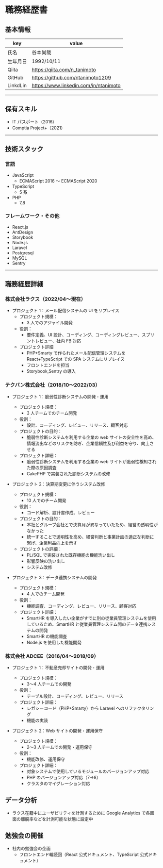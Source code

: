 # 職務経歴書

## 基本情報

| key      | value                                 |
| -------- | ------------------------------------- |
| 氏名     | 谷本尚哉                              |
| 生年月日 | 1992/10/11                            |
| Qiita    | https://qiita.com/n_tanimoto          |
| GitHub   | https://github.com/ntanimoto1209      |
| LinkdLin | https://www.linkedin.com/in/ntanimoto |

---

## 保有スキル

- IT パスポート（2016）
- Comptia Project+（2021）

---

## 技術スタック

### 言語

- JavaScript
  - ECMAScript 2016 〜 ECMAScript 2020
- TypeScript
  - 5 系
- PHP
  - 7,8

### フレームワーク・その他

- React.js
- AntDesign
- Storybook
- Node.js
- Laravel
- Postgresql
- MySQL
- Sentry

---

## 職務経歴詳細

### 株式会社ラクス（2022/04〜現在）

- プロジェクト 1：メール配信システムの UI をリプレイス
  - プロジェクト規模：
    - 3 人でのアジャイル開発
  - 役割：
    - 要件定義、UI 設計、コーディング、コーディングレビュー、スプリントレビュー、社内 FB 対応
  - プロジェクト詳細
    - PHP+Smarty で作られたメール配信管理システムを React+TypeScript での SPA システムにリプレイス
    - フロントエンドを担当
    - Storybook,Sentry の導入

### テクバン株式会社（2018/10〜2022/03）

- プロジェクト 1：脆弱性診断システムの開発・運用
  - プロジェクト規模：
    - 3 人チームでのチーム開発
  - 役割：
    - 設計、コーディング、レビュー、リリース、顧客対応
  - プロジェクトの目的：
    - 脆弱性診断システムを利用する企業の web サイトの安全性を高め、情報流出などのリスクを防ぎ、企業信頼性及び利益を守り、向上させる
  - プロジェクト詳細：
    - 脆弱性診断システムを利用する企業の web サイトが脆弱性検知された際の原因調査
    - CakePHP で実装された診断システムの改修
- プロジェクト 2：決算期変更に伴うシステム改修

  - プロジェクト規模：
    - 10 人でのチーム開発
  - 役割：
    - コード解析、設計書作成、レビュー
  - プロジェクトの目的：
    - 本社とグループ会社とで決算月が異なっていたため、経営の透明性がなかった
    - 統一することで透明性を高め、経営判断と事業計画の適正な判断に繋げ、企業利益向上を示す
  - プロジェクトの詳細：
    - PL/SQL で実装された既存機能の機能洗い出し
    - 影響反映の洗い出し
    - システム改修

- プロジェクト 3：データ連携システムの開発
  - プロジェクト規模：
    - 4 人でのチーム開発
  - 役割：
    - 機能調査、コーディング、レビュー、リリース、顧客対応
  - プロジェクト詳細：
    - SmartHR を導入したい企業がすでに別の従業員管理システムを使用しているため、SmartHR と従業員管理システム間のデータ連携システムの開発
    - SmartHR の機能調査
    - Node.js を使用した機能開発

### 株式会社 ADCEE（2016/04〜2018/09）

- プロジェクト 1：不動産売却サイトの開発・運用

  - プロジェクト規模：
    - 3〜4 人チームでの開発
  - 役割：
    - テーブル設計、コーディング、レビュー、リリース
  - プロジェクト詳細：
    - レガシーコード（PHP+Smarty）から Laravel へのリファクタリング
    - 機能の実装

- プロジェクト 2：Web サイトの開発・運用保守
  - プロジェクト規模：
    - 2〜3 人チームでの開発・運用保守
  - 役割：
    - 機能改修、運用保守
  - プロジェクト詳細：
    - 対象システムで使用しているモジュールのバージョンアップ対応
    - PHP のバージョンアップ対応（7→8）
    - クラスタのマイグレーション対応

## データ分析

- ラクス在籍中にユーザビリティを計測するために Google Analytics で各画面の離脱率などを計測可能な状態に設定中

## 勉強会の開催

- 社内の勉強会の企画
  - フロントエンド輪読回（React 公式ドキュメント、TypeScript 公式ドキュメント）
